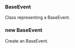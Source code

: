 <a name="BaseEvent"></a>

### BaseEvent
Class representing a BaseEvent.


<a name="new_BaseEvent_new"></a>

### new BaseEvent
Create an BaseEvent.

